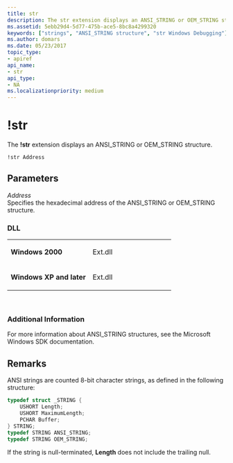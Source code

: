 ```yaml
---
title: str
description: The str extension displays an ANSI_STRING or OEM_STRING structure.
ms.assetid: 5ebb29d4-5d77-475b-ace5-8bc8a4299320
keywords: ["strings", "ANSI_STRING structure", "str Windows Debugging"]
ms.author: domars
ms.date: 05/23/2017
topic_type:
- apiref
api_name:
- str
api_type:
- NA
ms.localizationpriority: medium
---
```


# !str


The **!str** extension displays an ANSI\_STRING or OEM\_STRING structure.

```dbgcmd
!str Address
```

## <span id="ddk__str_dbg"></span><span id="DDK__STR_DBG"></span>Parameters


<span id="_______Address______"></span><span id="_______address______"></span><span id="_______ADDRESS______"></span> *Address*   
Specifies the hexadecimal address of the ANSI\_STRING or OEM\_STRING structure.

### <span id="DLL"></span><span id="dll"></span>DLL

<table>
<colgroup>
<col width="50%" />
<col width="50%" />
</colgroup>
<tbody>
<tr class="odd">
<td align="left"><p><strong>Windows 2000</strong></p></td>
<td align="left"><p>Ext.dll</p></td>
</tr>
<tr class="even">
<td align="left"><p><strong>Windows XP and later</strong></p></td>
<td align="left"><p>Ext.dll</p></td>
</tr>
</tbody>
</table>

 

### <span id="Additional_Information"></span><span id="additional_information"></span><span id="ADDITIONAL_INFORMATION"></span>Additional Information

For more information about ANSI\_STRING structures, see the Microsoft Windows SDK documentation.

Remarks
-------

ANSI strings are counted 8-bit character strings, as defined in the following structure:

```cpp
typedef struct _STRING {
    USHORT Length;
    USHORT MaximumLength;
    PCHAR Buffer;
} STRING;
typedef STRING ANSI_STRING;
typedef STRING OEM_STRING;
```

If the string is null-terminated, **Length** does not include the trailing null.

 

 





